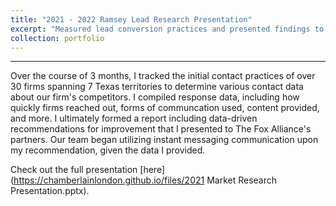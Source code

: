 ```yaml
---
title: "2021 - 2022 Ramsey Lead Research Presentation"
excerpt: "Measured lead conversion practices and presented findings to partners"
collection: portfolio
---
```

------
Over the course of 3 months, I tracked the initial contact practices of over 30 firms spanning 7 Texas territories to determine various contact data about our firm's competitors. I compiled response data, including how quickly firms reached out, forms of communcation used, content provided, and more. I ultimately formed a report including data-driven recommendations for improvement that I presented to The Fox Alliance's partners. Our team began utilizing instant messaging communication upon my recommendation, given the data I provided.

Check out the full presentation [here](https://chamberlainlondon.github.io/files/2021 Market Research Presentation.pptx).
